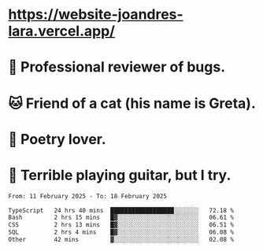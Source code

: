 # https://website-joandres-lara.vercel.app/
# 🐛 Professional reviewer of bugs.
# 🐱 Friend of a cat (his name is Greta).
# 📜 Poetry lover.
# 🎸 Terrible playing guitar, but I try.

<!--START_SECTION:waka-->

```txt
From: 11 February 2025 - To: 18 February 2025

TypeScript   24 hrs 40 mins  ██████████████████░░░░░░░   72.18 %
Bash         2 hrs 15 mins   █▓░░░░░░░░░░░░░░░░░░░░░░░   06.61 %
CSS          2 hrs 13 mins   █▓░░░░░░░░░░░░░░░░░░░░░░░   06.51 %
SQL          2 hrs 4 mins    █▓░░░░░░░░░░░░░░░░░░░░░░░   06.08 %
Other        42 mins         ▓░░░░░░░░░░░░░░░░░░░░░░░░   02.08 %
```

<!--END_SECTION:waka-->
